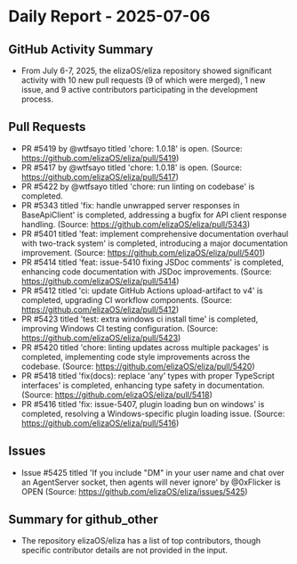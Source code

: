# Daily Report - 2025-07-06

## GitHub Activity Summary
- From July 6-7, 2025, the elizaOS/eliza repository showed significant activity with 10 new pull requests (9 of which were merged), 1 new issue, and 9 active contributors participating in the development process.

## Pull Requests
- PR #5419 by @wtfsayo titled 'chore: 1.0.18' is open. (Source: https://github.com/elizaOS/eliza/pull/5419)
- PR #5417 by @wtfsayo titled 'chore: 1.0.18' is open. (Source: https://github.com/elizaOS/eliza/pull/5417)
- PR #5422 by @wtfsayo titled 'chore: run linting on codebase' is completed.
- PR #5343 titled 'fix: handle unwrapped server responses in BaseApiClient' is completed, addressing a bugfix for API client response handling. (Source: https://github.com/elizaOS/eliza/pull/5343)
- PR #5401 titled 'feat: implement comprehensive documentation overhaul with two-track system' is completed, introducing a major documentation improvement. (Source: https://github.com/elizaOS/eliza/pull/5401)
- PR #5414 titled 'feat: issue-5410 fixing JSDoc comments' is completed, enhancing code documentation with JSDoc improvements. (Source: https://github.com/elizaOS/eliza/pull/5414)
- PR #5412 titled 'ci: update GitHub Actions upload-artifact to v4' is completed, upgrading CI workflow components. (Source: https://github.com/elizaOS/eliza/pull/5412)
- PR #5423 titled 'test: extra windows ci install time' is completed, improving Windows CI testing configuration. (Source: https://github.com/elizaOS/eliza/pull/5423)
- PR #5420 titled 'chore: linting updates across multiple packages' is completed, implementing code style improvements across the codebase. (Source: https://github.com/elizaOS/eliza/pull/5420)
- PR #5418 titled 'fix(docs): replace 'any' types with proper TypeScript interfaces' is completed, enhancing type safety in documentation. (Source: https://github.com/elizaOS/eliza/pull/5418)
- PR #5416 titled 'fix: issue-5407, plugin loading bun on windows' is completed, resolving a Windows-specific plugin loading issue. (Source: https://github.com/elizaOS/eliza/pull/5416)

## Issues
- Issue #5425 titled 'If you include "DM" in your user name and chat over an AgentServer socket, then agents will never ignore' by @0xFlicker is OPEN (Source: https://github.com/elizaOS/eliza/issues/5425)

## Summary for github_other
- The repository elizaOS/eliza has a list of top contributors, though specific contributor details are not provided in the input.